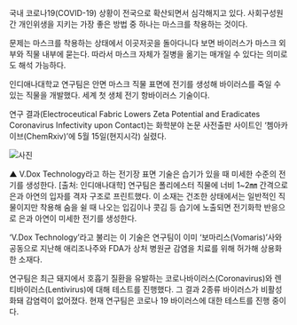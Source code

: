 국내 코로나19(COVID-19) 상황이 전국으로 확산되면서 심각해지고 있다. 사회구성원 간 개인위생을 지키는 가장 좋은 방법 중 하나는 마스크를 착용하는 것이다.

문제는 마스크를 착용하는 상태에서 이곳저곳을 돌아다니다 보면 바이러스가 마스크 외부와 직물 내부에 묻는다. 따라서 마스크 자체가 질병을 옮기는 매개일 수 있다는 의미로도 해석 가능하다.

인디애나대학교 연구팀은 안면 마스크 직물 표면에 전기를 생성해 바이러스를 죽일 수 있는 직물을 개발했다. 세계 첫 생체 전기 항바이러스 기술이다.

연구 결과(Electroceutical Fabric Lowers Zeta Potential and Eradicates Coronavirus Infectivity upon Contact)는 화학분야 논문 사전출판 사이트인 ‘쳄아카이브(ChemRxiv)’에 5월 15일(현지시각) 실렸다.


![사진](http://www.itnews.or.kr/wp-content/uploads/2020/06/q1k8otmqff_actual.jpg)

▲ V.Dox Technology라고 하는 전기장 표면 기술은 습기가 있을 때 미세한 수준의 전기를 생성한다. [출처: 인디애나대학]
연구팀은 폴리에스터 직물에 너비 1~2㎜ 간격으로 은과 아연의 입자를 격자 구조로 프린트했다. 이 소재는 건조한 상태에서는 일반적인 직물이지만 착용해 숨을 쉴 때 나오는 입김이나 콧김 등 습기에 노출되면 전기화학 반응으로 은과 아연이 미세한 전기를 생성한다.

‘V.Dox Technology’라고 불리는 이 기술은 연구팀이 이미 ‘보마리스(Vomaris)’사와 공동으로 지난해 애리조나주와 FDA가 상처 병원균 감염을 치료를 위해 허가해 상용화한 소재다. 

연구팀은 최근 돼지에서 호흡기 질환을 유발하는 코로나바이러스(Coronavirus)와 렌티바이러스(Lentivirus)에 대해 테스트를 진행했다. 그 결과 2종류 바이러스가 비활성화돼 감염력이 없어졌다. 현재 연구팀은 코로나 19 바이러스에 대한 테스트를 진행 중이다.
